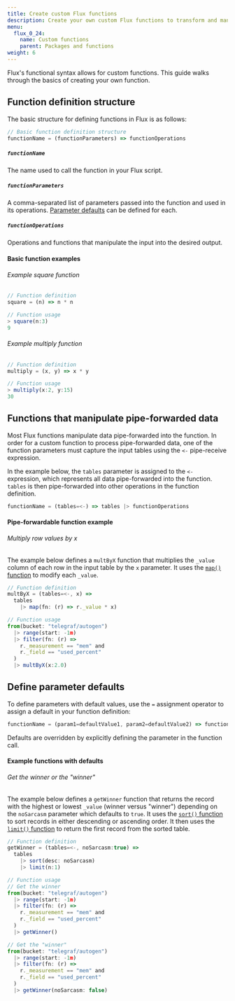 ```yaml
---
title: Create custom Flux functions
description: Create your own custom Flux functions to transform and manipulate data.
menu:
  flux_0_24:
    name: Custom functions
    parent: Packages and functions
weight: 6
---
```


Flux's functional syntax allows for custom functions.
This guide walks through the basics of creating your own function.

## Function definition structure
The basic structure for defining functions in Flux is as follows:

```js
// Basic function definition structure
functionName = (functionParameters) => functionOperations
```

##### `functionName`
The name used to call the function in your Flux script.  

##### `functionParameters`
A comma-separated list of parameters passed into the function and used in its operations.
[Parameter defaults](#define-parameter-defaults) can be defined for each.  

##### `functionOperations`
Operations and functions that manipulate the input into the desired output.

#### Basic function examples

###### Example square function
```js
// Function definition
square = (n) => n * n

// Function usage
> square(n:3)
9
```

###### Example multiply function
```js
// Function definition
multiply = (x, y) => x * y

// Function usage
> multiply(x:2, y:15)
30
```

## Functions that manipulate pipe-forwarded data
Most Flux functions manipulate data pipe-forwarded into the function.
In order for a custom function to process pipe-forwarded data, one of the function
parameters must capture the input tables using the `<-` pipe-receive expression.

In the example below, the `tables` parameter is assigned to the `<-` expression,
which represents all data pipe-forwarded into the function.
`tables` is then pipe-forwarded into other operations in the function definition.

```js
functionName = (tables=<-) => tables |> functionOperations
```

#### Pipe-forwardable function example

###### Multiply row values by x
The example below defines a `multByX` function that multiplies the `_value` column
of each row in the input table by the `x` parameter.
It uses the [`map()` function](/flux/v0.24/functions/built-in/transformations/map) to modify each `_value`.

```js
// Function definition
multByX = (tables=<-, x) =>
  tables
    |> map(fn: (r) => r._value * x)

// Function usage
from(bucket: "telegraf/autogen")
  |> range(start: -1m)
  |> filter(fn: (r) =>
    r._measurement == "mem" and
    r._field == "used_percent"
  )
  |> multByX(x:2.0)
```

## Define parameter defaults
To define parameters with default values, use the `=` assignment operator to assign
a default in your function definition:

```js
functionName = (param1=defaultValue1, param2=defaultValue2) => functionOperation
```

Defaults are overridden by explicitly defining the parameter in the function call.

#### Example functions with defaults

###### Get the winner or the "winner"
The example below defines a `getWinner` function that returns the record with the highest
or lowest `_value` (winner versus "winner") depending on the `noSarcasm` parameter which defaults to `true`.
It uses the [`sort()` function](/flux/v0.24/functions/built-in/transformations/sort) to sort records in either descending or ascending order.
It then uses the [`limit()` function](/flux/v0.24/functions/built-in/transformations/limit) to return the first record from the sorted table.

```js
// Function definition
getWinner = (tables=<-, noSarcasm:true) =>
  tables
    |> sort(desc: noSarcasm)
    |> limit(n:1)

// Function usage
// Get the winner
from(bucket: "telegraf/autogen")
  |> range(start: -1m)
  |> filter(fn: (r) =>
    r._measurement == "mem" and
    r._field == "used_percent"
  )
  |> getWinner()

// Get the "winner"
from(bucket: "telegraf/autogen")
  |> range(start: -1m)
  |> filter(fn: (r) =>
    r._measurement == "mem" and
    r._field == "used_percent"
  )
  |> getWinner(noSarcasm: false)
```
